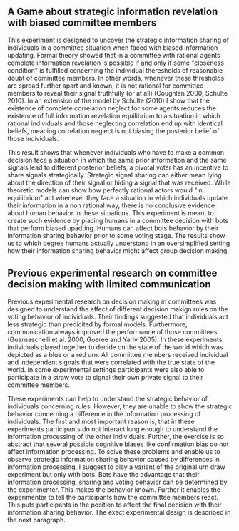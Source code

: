 ## A Game about strategic information revelation with biased committee members
This experiment is designed to uncover the strategic information sharing of individuals in a committee situation when faced with biased information updating. Formal theory showed that in a committee with rational agents complete information revelation is possible if and only if some "closeness condition" is fulfilled concerning the individual theresholds of reasonable doubt of committee members. In other words, whenever these thresholds are spread further apart and known, it is not rational for committee members to reveal their signal truthfully (or at all) (Coughlan 2000, Schulte 2010). In an extension of the model by Schulte (2010) I show that the existence of complete correlation neglect for some agents reduces the existence of full information revelation equilibrium to a situation in which rational individuals and those neglecting correlation end up with identical beliefs, meaning correlation neglect is not biasing the posterior belief of those individuals. 

This result shows that whenever individuals who have to make a common decision face a situation in which the same prior information and the same signals lead to different posterior beliefs, a pivotal voter has an incentive to share signals strategically. Strategic signal sharing can either mean lying about the direction of their signal or hiding a signal that was received. While theoretic models can show how perfectly rational actors would "in equilibrium" act whenever they face a situation in which individuals update their information in a non rational way, there is no conclusive evidence about human behavior in these situations. This experiment is meant to create such evidence by placing humans in a committee decision with bots that perform biased upadting. Humans can affect bots behavior by their information sharing behavior prior to some voting stage. The results show us to which degree humans actually understand in an oversimplified setting how their information sharing behavior might affect group decision making.

## Previous experimental research on committee decision making with limited communication
Previous experimental research on decision making in committees was designed to understand the effect of different decision makign rules on the voting behavior of individuals. Their findings suggested that individuals act less strategic than predicited by formal models. Furthermore, communication always improved the performance of those committees (Guarnaschelli et al. 2000, Goeree and Yariv 2005). In these experiments individuals played together to decide on the state of the world which was depicted as a blue or a red urn. All committee members received individual and independent signals that were correlated with the true state of the world. In some experimental settings participants were also able to participate in a straw vote to signal their own private signal to their committee members.

These experiments can help to understand the strategic behavior of individuals concerning rules. However, they are unable to show the strategic behavior concerning a difference in the information processing of individuals. The first and most important reason is, that in these experiments participants do not interact long enough to understand the information processing of the other individuals. Further, the exercise is so abstract that several possible cognitive biases like confirmation bias do not affect information processing. To solve these problems and enable us to observe strategic information sharing behavior caused by differences in information processing, I suggest to play a variant of the original urn draw experiment but only with bots. Bots have the advantage that their information processing, sharing and voting behavior can be determined by the experimenter. This makes the behavior known. Further it enables the experimenter to tell the participants how the committee members react. This puts participants in the position to affect the final decision with their information sharing behavior. The exact experimental design is described in the next paragraph.
